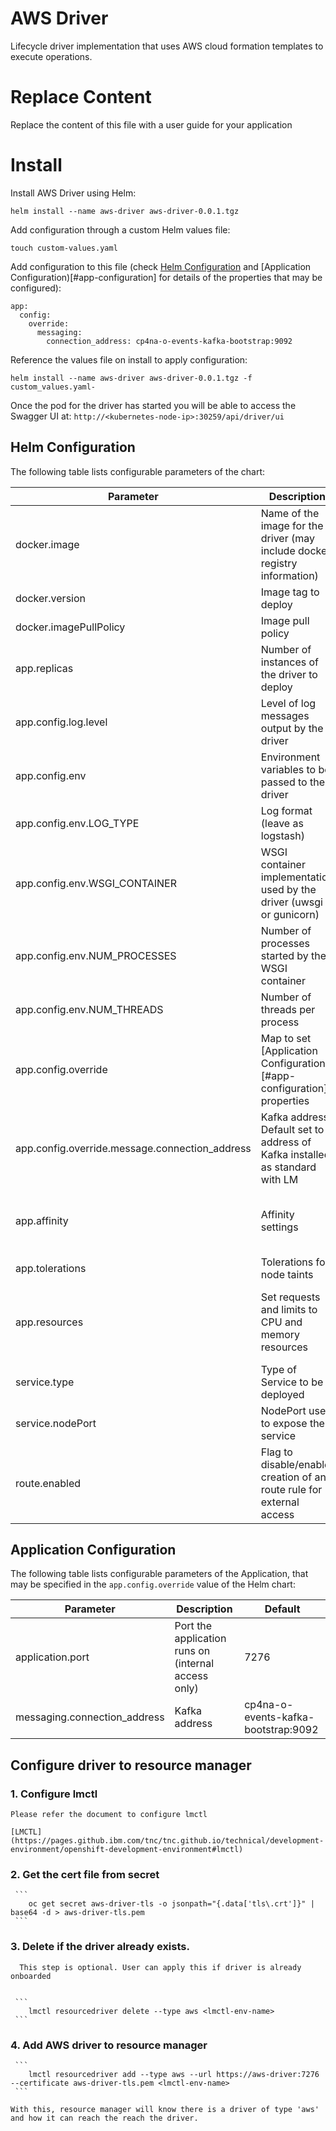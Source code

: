 # AWS Driver

Lifecycle driver implementation that uses AWS cloud formation templates to execute operations.

# Replace Content

Replace the content of this file with a user guide for your application

# Install

Install AWS Driver using Helm:

```
helm install --name aws-driver aws-driver-0.0.1.tgz
```

Add configuration through a custom Helm values file:

```
touch custom-values.yaml
```

Add configuration to this file (check [Helm Configuration](#helm-configuration) and [Application Configuration)[#app-configuration] for details of the properties that may be configured):

```
app:
  config:
    override:
      messaging:
        connection_address: cp4na-o-events-kafka-bootstrap:9092
```

Reference the values file on install to apply configuration:

```
helm install --name aws-driver aws-driver-0.0.1.tgz -f custom_values.yaml-
```

Once the pod for the driver has started you will be able to access the Swagger UI at: `http://<kubernetes-node-ip>:30259/api/driver/ui`

## Helm Configuration

The following table lists configurable parameters of the chart:

| Parameter | Description | Default |
| --- | --- | --- |
| docker.image | Name of the image for the driver (may include docker registry information) | aws-driver |
| docker.version | Image tag to deploy | 0.0.1 |
| docker.imagePullPolicy | Image pull policy | IfNotPresent |
| app.replicas | Number of instances of the driver to deploy | 1 |
| app.config.log.level | Level of log messages output by the driver | INFO |
| app.config.env | Environment variables to be passed to the driver | (See below) |
| app.config.env.LOG_TYPE | Log format (leave as logstash) | logstash |
| app.config.env.WSGI_CONTAINER | WSGI container implementation used by the driver (uwsgi or gunicorn) | uwsgi |
| app.config.env.NUM_PROCESSES | Number of processes started by the WSGI container | 4 |
| app.config.env.NUM_THREADS | Number of threads per process | 2 |
| app.config.override | Map to set [Application Configuration)[#app-configuration] properties | See connection_address below and [Application Configuration)[#app-configuration] properties |
| app.config.override.message.connection_address | Kafka address. Default set to address of Kafka installed as standard with LM | cp4na-o-events-kafka-bootstrap:9092 |
| app.affinity | Affinity settings | A pod anti-affinity rule is configured to inform Kubernetes it is preferable to deploy the pods on different Nodes |
| app.tolerations | Tolerations for node taints | [] |
| app.resources | Set requests and limits to CPU and memory resources | resources.limits.cpu: 2 resources.limits.memory: 2Gi resources.requests.cp4: 2 resources.requests.memory: 1Gi |
| service.type | Type of Service to be deployed | NodePort |
| service.nodePort | NodePort used to expose the service | 30259 |
| route.enabled | Flag to disable/enable creation of an route rule for external access | true |

## Application Configuration

The following table lists configurable parameters of the Application, that may be specified in the `app.config.override` value of the Helm chart:

| Parameter | Description | Default |
| --- | --- | --- |
| application.port | Port the application runs on (internal access only) | 7276 | 
| messaging.connection_address | Kafka address | cp4na-o-events-kafka-bootstrap:9092 |


## Configure driver to resource manager

  ### 1. Configure lmctl
     
    Please refer the document to configure lmctl

    [LMCTL](https://pages.github.ibm.com/tnc/tnc.github.io/technical/development-environment/openshift-development-environment#lmctl)


  ### 2. Get the cert file from secret

     ```
        oc get secret aws-driver-tls -o jsonpath="{.data['tls\.crt']}" | base64 -d > aws-driver-tls.pem
     ```

  ### 3. Delete if the driver already exists.
       
      This step is optional. User can apply this if driver is already onboarded

     
     ```
        lmctl resourcedriver delete --type aws <lmctl-env-name>
     ```

  ### 4. Add AWS driver to resource manager

     ```
        lmctl resourcedriver add --type aws --url https://aws-driver:7276 --certificate aws-driver-tls.pem <lmctl-env-name>
     ```

    With this, resource manager will know there is a driver of type 'aws' and how it can reach the reach the driver.